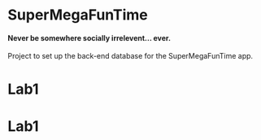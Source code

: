 SuperMegaFunTime
================

#### Never be somewhere socially irrelevent... ever.

Project to set up the back-end database for the SuperMegaFunTime app.
# Lab1
# Lab1
